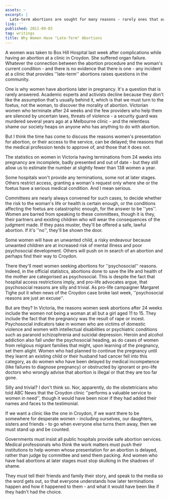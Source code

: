 ```yaml
---
assets: ~
excerpt: |
  Late-term abortions are sought for many reasons - rarely ones that are trivial, despite what the pro-life lobby says.
link: ''
published: 2011-09-03
tag: writings
title: Why Women Have "Late-Term" Abortions
---
```

A women was taken to Box Hill Hospital last week after complications while having an abortion at a clinic in Croydon. She suffered organ failure. Whatever the connection between the abortion procedure and the woman's current condition - and there is no evidence that there is one - any incident at a clinic that provides ''late-term'' abortions raises questions in the community.

One is why women have abortions later in pregnancy. It's a question that is rarely answered. Academic experts and activists decline because they don't like the assumption that's usually behind it, which is that we must turn to the foetus, not the woman, to discover the morality of abortion. Victorian women who terminate after 24 weeks and the few providers who help them are silenced by uncertain laws, threats of violence - a security guard was murdered several years ago at a Melbourne clinic - and the relentless shame our society heaps on anyone who has 
anything to do with abortion.

But I think the time has come to discuss the reasons women's presentation for abortion, or their access to the service, can be delayed; the reasons that the medical profession tends to approve of, and those that it does not.

The statistics on women in Victoria having terminations from 24 weeks into pregnancy are incomplete, badly presented and out of date - but they still allow us to estimate the number at slightly fewer than 138 women a year.

Some hospitals won't provide any terminations, some not at later stages. Others restrict access, granting a woman's request only where she or the foetus have a serious medical condition. And I mean serious.

Committees are nearly always convened for such cases, to decide whether the risk to the woman's life or health is certain enough, or the conditions affecting the foetus are catastrophic enough, for the answer to be ''yes''. Women are barred from speaking to these committees, though it is they, their partners and existing children who will wear the consequences of the judgment made. If they pass muster, they'll be offered a safe, lawful abortion. If it's ''no'', they'll be shown the door.

Some women will have an unwanted child, a risky endeavour because unwanted children are at increased risk of mental illness and poor psychosocial development. Others will push on in search of an abortion and perhaps find their way to Croydon.

There they'll meet women seeking abortions for ''psychosocial'' reasons. Indeed, in the official statistics, abortions done to save the life and health of the mother are categorised as psychosocial. This is despite the fact that hospital access restrictions imply, and pro-life advocates argue, that psychosocial reasons are silly and trivial. As pro-life campaigner Margaret Tighe put it when news of the Croydon case broke last week, ''psychosocial reasons are just an excuse''.

But are they? In Victoria, the reasons women seek abortions after 24 weeks include the women not being a woman at all but a girl aged 11 to 15. They include the fact that the pregnancy was the result of rape or incest. Psychosocial indicators take in women who are victims of domestic violence and women with intellectual disabilities or psychiatric conditions such as paranoid schizophrenia and suicidal depression. Heroin and alcohol addiction also fall under the psychosocial heading, as do cases of women from religious migrant families that might, upon learning of the pregnancy, set them alight. Women who had planned to continue the pregnancy until they learnt an existing child or their husband had cancer fell into this category, as do women who have been delayed by medical incompetence (like failures to diagnose pregnancy) or obstructed by ignorant or pro-life doctors who wrongly advise that abortion is illegal or that they are too far gone.

Silly and trivial? I don't think so. Nor, apparently, do the obstetricians who told ABC News that the Croydon clinic ''performs a valuable service to women in need'', though it would have been nicer if they had added their names and faces to the testimonial.

If we want a clinic like the one in Croydon, if we want there to be somewhere for desperate women - including ourselves, our daughters, sisters and friends - to go when everyone else turns them away, then we must stand up and be counted.

Governments must insist all public hospitals provide safe abortion services. Medical professionals who think the work matters must push their institutions to help women whose presentation for an abortion is delayed, rather than judge by committee and send them packing.
And women who have had abortions at later stages must stop skulking in the shadows of shame. 

They must tell their friends and family their story, and speak to the media so the word gets out, so that everyone understands how later terminations happen and how it happened to them - and what it would have been like if they hadn't had the choice.
